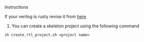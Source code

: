 Instructions

If your verilog is rusty revise it from [here](http://pages.hmc.edu/harris/cmosvlsi/4e/cmosvlsidesign_4e_App.pdf)

1. You can create a skeleton project using the following command
```
sh create_rtl_project.sh <project name>
```
